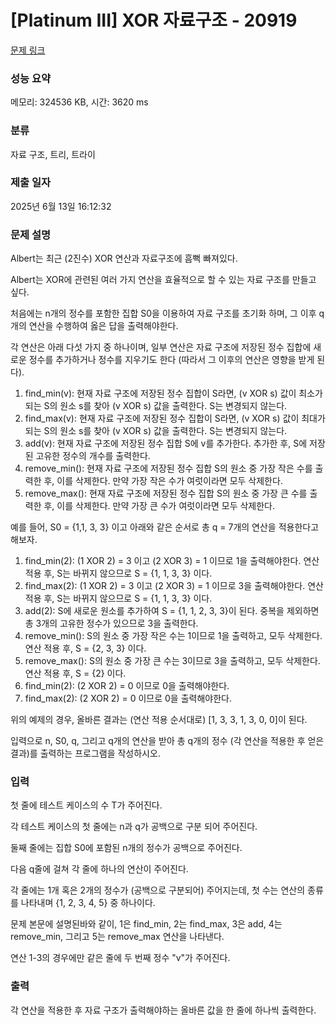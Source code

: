 # [Platinum III] XOR 자료구조 - 20919 

[문제 링크](https://www.acmicpc.net/problem/20919) 

### 성능 요약

메모리: 324536 KB, 시간: 3620 ms

### 분류

자료 구조, 트리, 트라이

### 제출 일자

2025년 6월 13일 16:12:32

### 문제 설명

<p>Albert는 최근 (2진수) XOR 연산과 자료구조에 흠뻑 빠져있다.</p>

<p>Albert는 XOR에 관련된 여러 가지 연산을 효율적으로 할 수 있는 자료 구조를 만들고 싶다. </p>

<p>처음에는 n개의 정수를 포함한 집합 S0을 이용하여 자료 구조를 초기화 하며, 그 이후 q개의 연산을 수행하여 옳은 답을 출력해야한다.</p>

<p>각 연산은 아래 다섯 가지 중 하나이며, 일부 연산은 자료 구조에 저장된 정수 집합에 새로운 정수를 추가하거나 정수를 지우기도 한다 (따라서 그 이후의 연산은 영향을 받게 된다).</p>

<ol>
	<li>find_min(v): 현재 자료 구조에 저장된 정수 집합이 S라면, (v XOR s) 값이 최소가 되는 S의 원소 s를 찾아 (v XOR s) 값을 출력한다. S는 변경되지 않는다.</li>
	<li>find_max(v): 현재 자료 구조에 저장된 정수 집합이 S라면, (v XOR s) 값이 최대가 되는 S의 원소 s를 찾아 (v XOR s) 값을 출력한다. S는 변경되지 않는다.</li>
	<li>add(v): 현재 자료 구조에 저장된 정수 집합 S에 v를 추가한다. 추가한 후, S에 저장된 고유한 정수의 개수를 출력한다.</li>
	<li>remove_min(): 현재 자료 구조에 저장된 정수 집합 S의 원소 중 가장 작은 수를 출력한 후, 이를 삭제한다. 만약 가장 작은 수가 여럿이라면 모두 삭제한다.</li>
	<li>remove_max(): 현재 자료 구조에 저장된 정수 집합 S의 원소 중 가장 큰 수를 출력한 후, 이를 삭제한다. 만약 가장 큰 수가 여럿이라면 모두 삭제한다.</li>
</ol>

<p>예를 들어, S0 = {1,1, 3, 3} 이고 아래와 같은 순서로 총 q = 7개의 연산을 적용한다고 해보자.</p>

<ol>
	<li>find_min(2): (1 XOR 2) = 3 이고 (2 XOR 3) = 1 이므로 1을 출력해야한다. 연산 적용 후, S는 바뀌지 않으므로 S = {1, 1, 3, 3} 이다.</li>
	<li>find_max(2): (1 XOR 2) = 3 이고 (2 XOR 3) = 1 이므로 3을 출력해야한다. 연산 적용 후, S는 바뀌지 않으므로 S = {1, 1, 3, 3} 이다.</li>
	<li>add(2): S에 새로운 원소를 추가하여 S = {1, 1, 2, 3, 3}이 된다. 중복을 제외하면 총 3개의 고유한 정수가 있으므로 3을 출력한다.</li>
	<li>remove_min(): S의 원소 중 가장 작은 수는 1이므로 1을 출력하고, 모두 삭제한다. 연산 적용 후, S = {2, 3, 3} 이다.</li>
	<li>remove_max(): S의 원소 중 가장 큰 수는 3이므로 3을 출력하고, 모두 삭제한다. 연산 적용 후, S = {2} 이다.</li>
	<li>find_min(2): (2 XOR 2) = 0 이므로 0을 출력해야한다.</li>
	<li>find_max(2): (2 XOR 2) = 0 이므로 0을 출력해야한다.</li>
</ol>

<p>위의 예제의 경우, 올바른 결과는 (연산 적용 순서대로) [1, 3, 3, 1, 3, 0, 0]이 된다.</p>

<p>입력으로 n, S0, q, 그리고 q개의 연산을 받아 총 q개의 정수 (각 연산을 적용한 후 얻은 결과)를 출력하는 프로그램을 작성하시오.</p>

### 입력 

 <p>첫 줄에 테스트 케이스의 수 T가 주어진다.</p>

<p>각 테스트 케이스의 첫 줄에는 n과 q가 공백으로 구분 되어 주어진다.</p>

<p>둘째 줄에는 집합 S0에 포함된 n개의 정수가 공백으로 주어진다.</p>

<p>다음 q줄에 걸쳐 각 줄에 하나의 연산이 주어진다.</p>

<p>각 줄에는 1개 혹은 2개의 정수가 (공백으로 구분되어) 주어지는데, 첫 수는 연산의 종류를 나타내며 {1, 2, 3, 4, 5} 중 하나이다.</p>

<p>문제 본문에 설명된바와 같이, 1은 find_min, 2는 find_max, 3은 add, 4는 remove_min, 그리고 5는 remove_max 연산을 나타낸다.</p>

<p>연산 1-3의 경우에만 같은 줄에 두 번째 정수 "v"가 주어진다.</p>

### 출력 

 <p>각 연산을 적용한 후 자료 구조가 출력해야하는 올바른 값을 한 줄에 하나씩 출력한다.</p>

